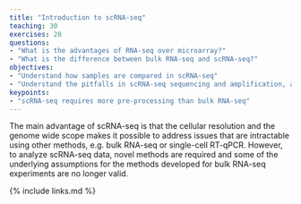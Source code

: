 ```yaml
---
title: "Introduction to scRNA-seq"
teaching: 30
exercises: 20
questions:
- "What is the advantages of RNA-seq over microarray?"
- "What is the difference between bulk RNA-seq and scRNA-seq?"
objectives:
- "Understand how samples are compared in scRNA-seq"
- "Understand the pitfalls in scRNA-seq sequencing and amplification, and how they are overcome"
keypoints:
- "scRNA-seq requires more pre-processing than bulk RNA-seq"
---
```


The main advantage of scRNA-seq is that the cellular resolution and the genome wide scope makes it possible to address issues that are intractable using other methods, e.g. bulk RNA-seq or single-cell RT-qPCR. However, to analyze scRNA-seq data, novel methods are required and some of the underlying assumptions for the methods developed for bulk RNA-seq experiments are no longer valid.

{% include links.md %}

